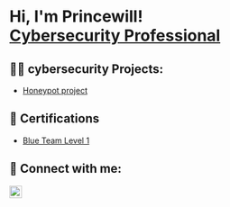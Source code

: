 <h1>Hi, I'm Princewill! <br/><a href="https://github.com/wil1a4"> <a href="https://www.linkedin.com/in/princewill-ezeh/">Cybersecurity Professional</a>

<h2>👨‍💻 cybersecurity Projects:</h2>

  - [Honeypot project](https://github.com/joshmadakor1/Algorithms-Practice)


<h2>📄 Certifications</h2>

- [Blue Team Level 1 ](https://drive.google.com/file/d/17e3dfx1kQrMcgxIzqhsEiFDcDVY0mAc4/view?usp=sharing)

<h2> 🤳 Connect with me:</h2>


[<img align="left" alt="Princewill-ezeh | LinkedIn" width="22px" src="https://cdn.jsdelivr.net/npm/simple-icons@v3/icons/linkedin.svg" />][linkedin]



[linkedin]: https://www.linkedin.com/in/princewill-ezeh/

<!--
**joshmadakor1/joshmadakor1** is a ✨ _special_ ✨ repository because its `README.md` (this file) appears on your GitHub profile.

Here are some ideas to get you started:

- 🔭 I’m currently working on ...
- 🌱 I’m currently learning ...
- 👯 I’m looking to collaborate on ...
- 🤔 I’m looking for help with ...
- 💬 Ask me about ...
- 📫 How to reach me: ...
- 😄 Pronouns: ...
- ⚡ Fun fact: ...
